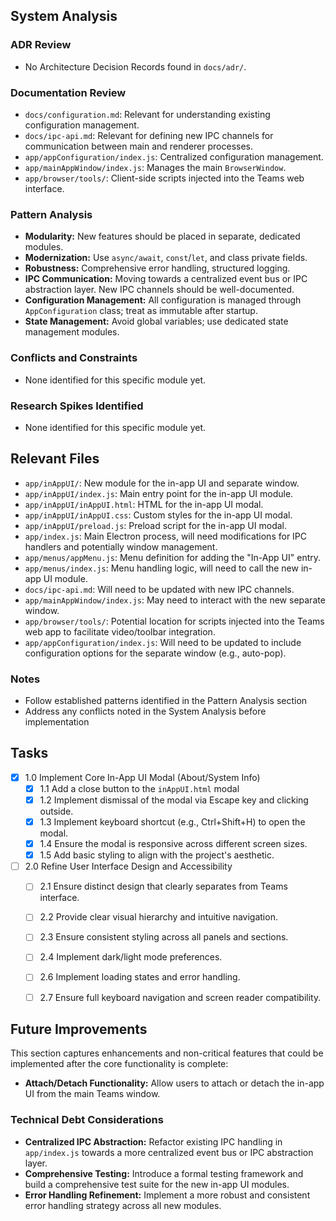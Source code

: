 ## System Analysis

### ADR Review

- No Architecture Decision Records found in `docs/adr/`.

### Documentation Review

- `docs/configuration.md`: Relevant for understanding existing configuration management.
- `docs/ipc-api.md`: Relevant for defining new IPC channels for communication between main and renderer processes.
- `app/appConfiguration/index.js`: Centralized configuration management.
- `app/mainAppWindow/index.js`: Manages the main `BrowserWindow`.
- `app/browser/tools/`: Client-side scripts injected into the Teams web interface.

### Pattern Analysis

- **Modularity:** New features should be placed in separate, dedicated modules.
- **Modernization:** Use `async/await`, `const`/`let`, and class private fields.
- **Robustness:** Comprehensive error handling, structured logging.
- **IPC Communication:** Moving towards a centralized event bus or IPC abstraction layer. New IPC channels should be well-documented.
- **Configuration Management:** All configuration is managed through `AppConfiguration` class; treat as immutable after startup.
- **State Management:** Avoid global variables; use dedicated state management modules.

### Conflicts and Constraints

- None identified for this specific module yet.

### Research Spikes Identified

- None identified for this specific module yet.

## Relevant Files

- `app/inAppUI/`: New module for the in-app UI and separate window.
- `app/inAppUI/index.js`: Main entry point for the in-app UI module.
- `app/inAppUI/inAppUI.html`: HTML for the in-app UI modal.
- `app/inAppUI/inAppUI.css`: Custom styles for the in-app UI modal.
- `app/inAppUI/preload.js`: Preload script for the in-app UI modal.
- `app/index.js`: Main Electron process, will need modifications for IPC handlers and potentially window management.
- `app/menus/appMenu.js`: Menu definition for adding the "In-App UI" entry.
- `app/menus/index.js`: Menu handling logic, will need to call the new in-app UI module.
- `docs/ipc-api.md`: Will need to be updated with new IPC channels.
- `app/mainAppWindow/index.js`: May need to interact with the new separate window.
- `app/browser/tools/`: Potential location for scripts injected into the Teams web app to facilitate video/toolbar integration.
- `app/appConfiguration/index.js`: Will need to be updated to include configuration options for the separate window (e.g., auto-pop).

### Notes

- Follow established patterns identified in the Pattern Analysis section
- Address any conflicts noted in the System Analysis before implementation

## Tasks

- [x] 1.0 Implement Core In-App UI Modal (About/System Info)
  - [x] 1.1 Add a close button to the `inAppUI.html` modal
  - [x] 1.2 Implement dismissal of the modal via Escape key and clicking outside.
  - [x] 1.3 Implement keyboard shortcut (e.g., Ctrl+Shift+H) to open the modal.
  - [x] 1.4 Ensure the modal is responsive across different screen sizes.
  - [x] 1.5 Add basic styling to align with the project's aesthetic.
- [ ] 2.0 Refine User Interface Design and Accessibility
  - [ ] 2.1 Ensure distinct design that clearly separates from Teams interface.
  - [ ] 2.2 Provide clear visual hierarchy and intuitive navigation.
  - [ ] 2.3 Ensure consistent styling across all panels and sections.
  - [ ] 2.4 Implement dark/light mode preferences.
  - [ ] 2.6 Implement loading states and error handling.
  - [ ] 2.7 Ensure full keyboard navigation and screen reader compatibility.


## Future Improvements

This section captures enhancements and non-critical features that could be implemented after the core functionality is complete:


- **Attach/Detach Functionality:** Allow users to attach or detach the in-app UI from the main Teams window.


### Technical Debt Considerations

- **Centralized IPC Abstraction:** Refactor existing IPC handling in `app/index.js` towards a more centralized event bus or IPC abstraction layer.
- **Comprehensive Testing:** Introduce a formal testing framework and build a comprehensive test suite for the new in-app UI modules.
- **Error Handling Refinement:** Implement a more robust and consistent error handling strategy across all new modules.
